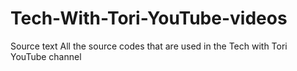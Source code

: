# Tech-With-Tori-YouTube-videos
Source text All the source codes that are used in the Tech with Tori YouTube channel

